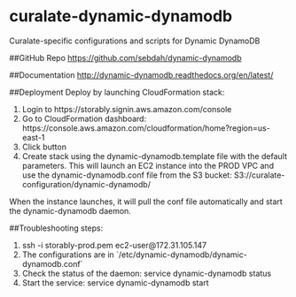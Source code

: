 # curalate-dynamic-dynamodb
Curalate-specific configurations and scripts for Dynamic DynamoDB

##GitHub Repo
https://github.com/sebdah/dynamic-dynamodb

##Documentation
http://dynamic-dynamodb.readthedocs.org/en/latest/

##Deployment
Deploy by launching CloudFormation stack:
<ol>
<li>Login to https://storably.signin.aws.amazon.com/console</li>
<li>Go to CloudFormation dashboard: https://console.aws.amazon.com/cloudformation/home?region=us-east-1</li>
<li>Click <Create Stack> button</li>
<li>Create stack using the dynamic-dynamodb.template file with the default parameters. This will launch an EC2 instance into the PROD VPC and use the dynamic-dynamodb.conf file from the S3 bucket: S3://curalate-configuration/dynamic-dynamodb/</li>
</ol>

When the instance launches, it will pull the conf file automatically and start the dynamic-dynamodb daemon.

##Troubleshooting steps:
<ol>
<li>ssh -i storably-prod.pem ec2-user@172.31.105.147</li>
<li>The configurations are in `/etc/dynamic-dynamodb/dynamic-dynamodb.conf`</li>
<li>Check the status of the daemon: service dynamic-dynamodb status</li>
<li>Start the service: service dynamic-dynamodb start</li>
</ol>
